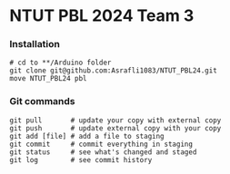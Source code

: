 # NTUT PBL 2024 Team 3

### Installation
```
# cd to **/Arduino folder
git clone git@github.com:Asrafli1083/NTUT_PBL24.git
move NTUT_PBL24 pbl
```

### Git commands
```
git pull       # update your copy with external copy
git push       # update external copy with your copy
git add [file] # add a file to staging
git commit     # commit everything in staging
git status     # see what's changed and staged
git log        # see commit history
```

